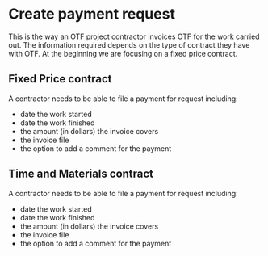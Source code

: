 # Create payment request
This is the way an OTF project contractor invoices OTF for the work carried out. The information required depends on the type of contract they have with OTF. At the beginning we are focusing on a fixed price contract.

## Fixed Price contract
A contractor needs to be able to file a payment for request including:
- date the work started
- date the work finished
- the amount (in dollars) the invoice covers 
- the invoice file
- the option to add a comment for the payment

## Time and Materials contract
A contractor needs to be able to file a payment for request including:
- date the work started
- date the work finished
- the amount (in dollars) the invoice covers 
- the invoice file
- the option to add a comment for the payment

